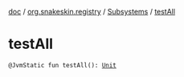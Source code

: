 [doc](../../index.md) / [org.snakeskin.registry](../index.md) / [Subsystems](index.md) / [testAll](./test-all.md)

# testAll

`@JvmStatic fun testAll(): `[`Unit`](https://kotlinlang.org/api/latest/jvm/stdlib/kotlin/-unit/index.html)